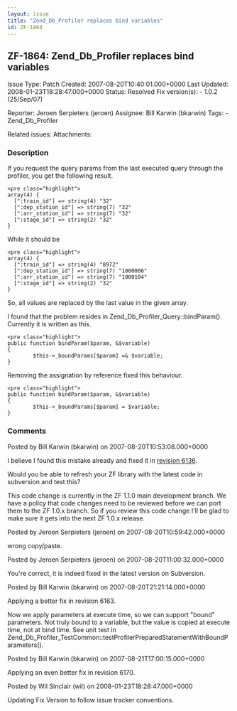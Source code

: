 ```yaml
---
layout: issue
title: "Zend_Db_Profiler replaces bind variables"
id: ZF-1864
---
```


ZF-1864: Zend\_Db\_Profiler replaces bind variables
---------------------------------------------------

 Issue Type: Patch Created: 2007-08-20T10:40:01.000+0000 Last Updated: 2008-01-23T18:28:47.000+0000 Status: Resolved Fix version(s): - 1.0.2 (25/Sep/07)
 
 Reporter:  Jeroen Serpieters (jeroen)  Assignee:  Bill Karwin (bkarwin)  Tags: - Zend\_Db\_Profiler
 
 Related issues: 
 Attachments: 
### Description

If you request the query params from the last executed query through the profiler, you get the following result.

 
    <pre class="highlight">
    array(4) {
      [":train_id"] => string(4) "32"
      [":dep_station_id"] => string(7) "32"
      [":arr_station_id"] => string(7) "32"
      [":stage_id"] => string(2) "32"
    }


While it should be

 
    <pre class="highlight">
    array(4) {
      [":train_id"] => string(4) "8972"
      [":dep_station_id"] => string(7) "1000006"
      [":arr_station_id"] => string(7) "1000104"
      [":stage_id"] => string(2) "32"
    }


So, all values are replaced by the last value in the given array.

I found that the problem resides in Zend\_Db\_Profiler\_Query::bindParam(). Currently it is written as this.

 
    <pre class="highlight">
    public function bindParam($param, &$variable)
    {
            $this->_boundParams[$param] =& $variable;
    }


Removing the assignation by reference fixed this behaviour.

 
    <pre class="highlight">
    public function bindParam($param, &$variable)
    {
            $this->_boundParams[$param] = $variable;
    }


 

 

### Comments

Posted by Bill Karwin (bkarwin) on 2007-08-20T10:53:08.000+0000

I believe I found this mistake already and fixed it in [revision 6136](http://framework.zend.com/fisheye/browse/Zend_Framework/trunk/library/Zend/Db/Profiler/Query.php?r1=5401&r2=6136).

Would you be able to refresh your ZF library with the latest code in subversion and test this?

This code change is currently in the ZF 1.1.0 main development branch. We have a policy that code changes need to be reviewed before we can port them to the ZF 1.0.x branch. So if you review this code change I'll be glad to make sure it gets into the next ZF 1.0.x release.

 

 

Posted by Jeroen Serpieters (jeroen) on 2007-08-20T10:59:42.000+0000

wrong copy/paste.

 

 

Posted by Jeroen Serpieters (jeroen) on 2007-08-20T11:00:32.000+0000

You're correct, it is indeed fixed in the latest version on Subversion.

 

 

Posted by Bill Karwin (bkarwin) on 2007-08-20T21:21:14.000+0000

Applying a better fix in revision 6163.

Now we apply parameters at execute time, so we can support "bound" parameters. Not truly bound to a variable, but the value is copied at execute time, not at bind time. See unit test in Zend\_Db\_Profiler\_TestCommon::testProfilerPreparedStatementWithBoundParameters().

 

 

Posted by Bill Karwin (bkarwin) on 2007-08-21T17:00:15.000+0000

Applying an even better fix in revision 6170.

 

 

Posted by Wil Sinclair (wil) on 2008-01-23T18:28:47.000+0000

Updating Fix Version to follow issue tracker conventions.

 

 